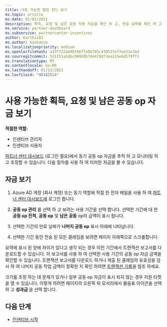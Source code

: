```yaml
---
title: 사용 가능한 협업 펀드 보기
ms.topic: article
ms.date: 01/03/2021
description: 획득, 요청 및 남은 공동 작동 자금을 확인 하 고, 만료 날짜를 확인 하 고, 일관 되지 않은 금액을 조정 하는 방법을 알아보세요.
ms.service: partner-dashboard
ms.subservice: partnercenter-incentives
author: Karthic83
ms.author: kashanum
ms.localizationpriority: medium
ms.openlocfilehash: a33ff22a448f407fe0b795c43953fef7ee21e1bd
ms.sourcegitcommit: 531151a5dbc999b8b7de478d72ea115e6d579ff1
ms.translationtype: MT
ms.contentlocale: ko-KR
ms.lasthandoff: 01/13/2021
ms.locfileid: "98182514"
---
```

# <a name="view-available-earned-claimed-and-remaining-co-op-funds"></a>사용 가능한 획득, 요청 및 남은 공동 op 자금 보기

**적절한 역할:**

- 인센티브 관리자
- 인센티브 사용자

[파트너 센터 대시보드](https://partner.microsoft.com/dashboard/) (로그인 필요)에서 동기 공동 op 자금을 추적 하 고 모니터링 하 고 조정할 수 있습니다. 다음 절차를 사용 하 여 이러한 자금을 볼 수 있습니다.

## <a name="view-your-funds"></a>자금 보기

1. Azure AD 계정 (회사 계정) 또는 동기 역할에 적절 한 전자 메일을 사용 하 여 [파트너 센터 대시보드에](https://partner.microsoft.com/dashboard/) 로그인 합니다.

2. **공동 op 관리** 를 선택 하 고 보려는 사용 기간을 선택 합니다. 선택한 기간에 대 한 **공동 op 진척**, **공동 op** 및 **남은 공동** op의 금액이 표시 됩니다.

3. 선택한 기간의 만료 날짜가 **나머지 공동 op** 표시 아래에 나타납니다.  

4. 선택한 기간 동안 전송 된 모든 클레임을 보려면 페이지 아래쪽으로 스크롤합니다.

요약에 표시 된 양에 차이가 있다고 생각 되는 경우 이전 기간에서 트랜잭션 보고서를 다운로드할 수 있습니다. 이 보고서를 사용 하 여 선택한 사용 기간의 공동 op 자금 금액을 확인할 수 있습니다. 트랜잭션 보고서를 다운로드 하거나 제출 된 클레임의 유효성을 검사 하 여 나머지 공동 작업 금액이 정확한 지 확인 하려면 [트랜잭션 기록](./payout-statement.md#transaction-history)을 참조 하세요.

크기를 조정 하는 데 문제가 있거나 일부 공동 op 자금이 표시 되지 않는 경우 지원 티켓을 열 수 있습니다. 이렇게 하려면 페이지의 오른쪽 위 모서리에서 물음표 아이콘을 선택 하 고 **성과급** 을 선택 합니다.

## <a name="next-steps"></a>다음 단계

- [인센티브 시작](incentives-get-started-intro.md)